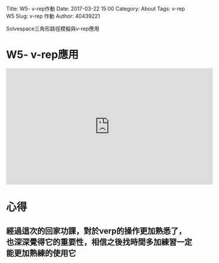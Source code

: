 Title:  W5- v-rep作動
Date: 2017-03-22 15:00
Category: About
Tags: v-rep W5
Slug:  v-rep 作動
Author: 40439221


Solvespace三角形路徑模擬與v-rep應用

<!-- PELICAN_END_SUMMARY -->

<h1> W5- v-rep應用</h1>

<iframe width="560" height="315" src="https://www.youtube.com/embed/HtASf_p8da8" frameborder="0" allowfullscreen></iframe>


<h1>心得</h1>

<h2>經過這次的回家功課，對於verp的操作更加熟悉了，也深深覺得它的重要性，相信之後找時間多加練習一定能更加熟練的使用它</h2>